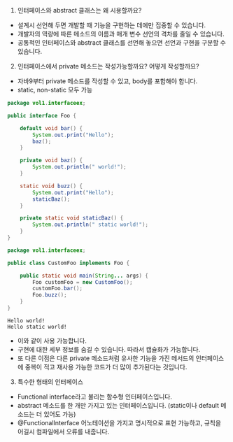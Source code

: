1. 인터페이스와 abstract 클래스는 왜 시용할까요?
- 설계시 선언해 두면 개발할 때 기능을 구현하는 데에만 집중할 수 있습니다.
- 개발자의 역량에 따른 메소드의 이름과 매개 변수 선언의 격차를 줄일 수 있습니다.
- 공통적인 인터페이스와 abstract 클래스를 선언해 놓으면 선언과 구현을 구분할 수 있습니다.

2. 인터페이스에서 private 메소드는 작성가능할까요? 어떻게 작성할까요?
- 자바9부터 private 메소드를 작성할 수 있고, body를 포함해야 합니다.
- static, non-static 모두 가능
```java
package vol1.interfaceex;

public interface Foo {

	default void bar() {
		System.out.print("Hello");
		baz();
	}

	private void baz() {
		System.out.println(" world!");
	}

	static void buzz() {
		System.out.print("Hello");
		staticBaz();
	}

	private static void staticBaz() {
		System.out.println(" static world!");
	}
}
```
```java
package vol1.interfaceex;

public class CustomFoo implements Foo {

	public static void main(String... args) {
		Foo customFoo = new CustomFoo();
		customFoo.bar();
		Foo.buzz();
	}
}
```
```text
Hello world!
Hello static world!
```
- 이와 같이 사용 가능합니다.
- 구현에 대한 세부 정보를 숨길 수 있습니다. 따라서 캡슐화가 가능합니다.
- 또 다른 이점은 다른 private 메소드처럼 유사한 기능을 가진 메서드의 인터페이스에 중복이 적고 재사용 가능한 코드가 더 많이 추가된다는 것입니다.

3. 특수한 형태의 인터페이스
- Functional interface라고 불리는 함수형 인터페이스입니다.
- abstract 메소드를 한 개만 가지고 있는 인터페이스입니다. (static이나 default 메소드는 더 있어도 가능)
- @FunctionalInterface 어노테이션을 가지고 명시적으로 표현 가능하고, 규칙을 어길시 컴파일에서 오류를 내줍니다.
